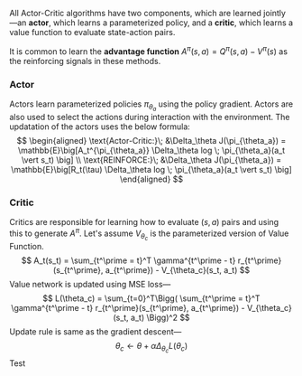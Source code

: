 All Actor-Critic algorithms have two components, which are learned jointly—an **actor**, which learns a parameterized policy, and a **critic**, which learns a value function to evaluate state-action pairs.

It is common to learn the **advantage function** $A^\pi(s,a) = Q^\pi(s,a) - V^\pi(s)$ as the reinforcing signals in these methods.

### Actor
Actors learn parameterized policies $\pi_{\theta_a}$ using the policy gradient. Actors are also used to select the actions during interaction with the environment. The updatation of the actors uses the below formula:
$$
\begin{aligned}
\text{Actor-Critic:}\;  &\Delta_\theta J(\pi_{\theta_a}) = \mathbb{E}\big[A_t^{\pi_{\theta_a}} \Delta_\theta log \; \pi_{\theta_a}(a_t \vert s_t) \big] \\
\text{REINFORCE:}\; &\Delta_\theta J(\pi_{\theta_a}) = \mathbb{E}\big[R_t(\tau) \Delta_\theta log \; \pi_{\theta_a}(a_t \vert s_t) \big]
\end{aligned}
$$
### Critic
Critics are responsible for learning how to evaluate $(s,a)$ pairs and using this to generate $A^\pi$. Let's assume $V_{\theta_c}$ is the parameterized version of Value Function.
$$
A_t(s_t) = \sum_{t^\prime = t}^T \gamma^{t^\prime - t} r_{t^\prime}(s_{t^\prime}, a_{t^\prime}) - V_{\theta_c}(s_t, a_t)
$$
Value network is updated using MSE loss—
$$
L(\theta_c) =  \sum_{t=0}^T\Bigg( \sum_{t^\prime = t}^T \gamma^{t^\prime - t} r_{t^\prime}(s_{t^\prime}, a_{t^\prime}) - V_{\theta_c}(s_t, a_t) \Bigg)^2
$$
Update rule is same as the gradient descent—
$$
\theta_c \leftarrow \theta +  \alpha \Delta_{\theta_c}L(\theta_c)
$$
Test